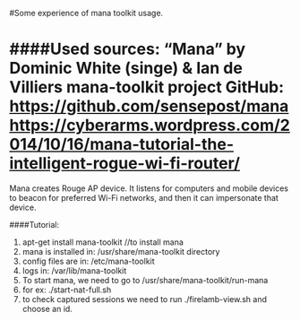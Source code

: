 #Some experience of mana toolkit usage.

####Used sources:
“Mana” by Dominic White (singe) & Ian de Villiers
mana-toolkit project GitHub: https://github.com/sensepost/mana
https://cyberarms.wordpress.com/2014/10/16/mana-tutorial-the-intelligent-rogue-wi-fi-router/
============================================================================================
Mana creates Rouge AP device.
It listens for computers and mobile devices to beacon for preferred Wi-Fi networks, 
and then it can impersonate that device.

####Tutorial:
1. apt-get install mana-toolkit   //to install mana
2. mana is installed in: /usr/share/mana-toolkit directory
3. config files are in:  /etc/mana-toolkit
4. logs in:              /var/lib/mana-toolkit
5. To start mana, we need to go to /usr/share/mana-toolkit/run-mana
6. for ex: ./start-nat-full.sh 
7. to check captured sessions we need to run ./firelamb-view.sh and choose an id.

